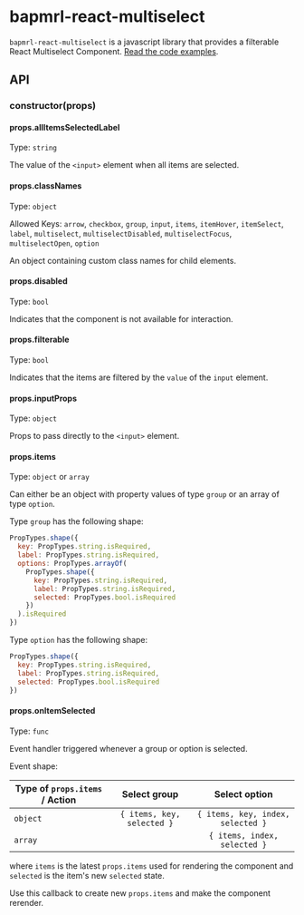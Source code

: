 # bapmrl-react-multiselect

`bapmrl-react-multiselect` is a javascript library that provides a filterable
React Multiselect Component. [Read the code examples](https://github.com/bapmrl/bapmrl-react-multiselect/tree/master/Examples).

## API

### constructor(props)

#### props.allItemsSelectedLabel

Type: `string`

The value of the `<input>` element when all items are selected.

#### props.classNames

Type: `object`

Allowed Keys:
  `arrow`, `checkbox`, `group`, `input`, `items`, `itemHover`, `itemSelect`,
  `label`, `multiselect`, `multiselectDisabled`, `multiselectFocus`,
  `multiselectOpen`, `option`

An object containing custom class names for child elements.

#### props.disabled

Type: `bool`

Indicates that the component is not available for interaction.

#### props.filterable

Type: `bool`

Indicates that the items are filtered by the `value` of the `input` element.

#### props.inputProps

Type: `object`

Props to pass directly to the `<input>` element.

#### props.items

Type: `object` or `array`

Can either be an object with property values of type `group` or an array of type
`option`.

Type `group` has the following shape:
```javascript
PropTypes.shape({
  key: PropTypes.string.isRequired,
  label: PropTypes.string.isRequired,
  options: PropTypes.arrayOf(
    PropTypes.shape({
      key: PropTypes.string.isRequired,
      label: PropTypes.string.isRequired,
      selected: PropTypes.bool.isRequired
    })
  ).isRequired
})
```

Type `option` has the following shape:
```javascript
PropTypes.shape({
  key: PropTypes.string.isRequired,
  label: PropTypes.string.isRequired,
  selected: PropTypes.bool.isRequired
})
```

#### props.onItemSelected

Type: `func`

Event handler triggered whenever a group or option is selected.

Event shape:

| Type of `props.items` / Action | Select group               | Select option                     |
|--------------------------------|:--------------------------:|:---------------------------------:|
| `object`                       | `{ items, key, selected }` | `{ items, key, index, selected }` |
| `array`                        |                            | `{ items, index, selected }`      |

where `items` is the latest `props.items` used for rendering the component and
`selected` is the item's new `selected` state.

Use this callback to create new `props.items` and make the component rerender.
